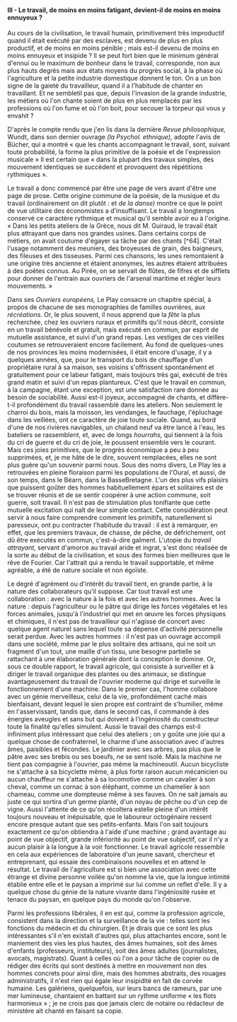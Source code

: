 #### III - Le travail, de moins en moins fatigant, devient-il de moins en moins ennuyeux ?

Au cours de la civilisation, le travail humain, primitivement très improductif quand il était exécuté par des esclaves, est devenu de plus en plus productif, et de moins en moins pénible ; mais est-il devenu de moins en moins ennuyeux et insipide ? Il se peut fort bien que le minimum général d'ennui ou le maximum de bonheur dans le travail, corresponde, non aux plus hauts degrés mais aux états moyens du progrès social, à la phase où l'agriculture et la petite industrie domestique donnent le ton. On a un bon signe de la gaieté du travailleur, quand il a l'habitude de chanter en travaillant. Et ne sembletil pas que, depuis l'invasion de la grande industrie, les métiers où l'on chante soient de plus en plus remplacés par les professions où l'on fume et où l'on boit, pour secouer la torpeur qui vous y envahit ?

D'après le compte rendu que j'en lis dans la dernière _Revue philosophique,_ Wundt, dans son dernier ouvrage _(la Psychol. ethnique),_ adopte l'avis de Bücher, qui a montré « que les chants accompagnant le travail, sont, suivant toute probabilité, la forme la plus primitive de la poésie et de l'expression musicale » Il est certain que « dans la plupart des travaux simples, des mouvement identiques se succèdent et provoquent des répétitions rythmiques ».

Le travail a donc commencé par être une page de vers avant d'être une page de prose. Cette origine commune de la poésie, de la musique et du travail (ordinairement on dit plutôt : et _de la danse)_ montre ce que le point de vue utilitaire des économistes a d'insuffisant. Le travail a longtemps conservé ce caractère rythmique et musical qu'il semble avoir eu à l'origine. « Dans les petits ateliers de la Grèce, nous dit M. Guiraud, le travail était plus attrayant que dans nos grandes usines. Dans certains corps de métiers, on avait coutume d'égayer sa tâche par des chants [^64]. C'était l'usage notamment des meuniers, des broyeuses de grain, des baigneurs, des fileuses et des tisseuses. Parmi ces chansons, les unes remontaient à une origine très ancienne et étaient anonymes, les autres étaient attribuées à des poètes connus. Au Pirée, on se servait de flûtes, de fifres et de sifflets pour donner de l'entrain aux ouvriers de l'arsenal maritime et régler leurs mouvements. »

Dans ses _Ouvriers européens,_ Le Play consacre un chapitre spécial, à propos de chacune de ses monographies de familles ouvrières, aux _récréations._ Or, le plus souvent, il nous apprend que la _fête_ la plus recherchée, chez les ouvriers ruraux et primitifs qu'il nous décrit, consiste en un travail bénévole et gratuit, mais exécuté en commun, par esprit de mutuelle assistance, et suivi d'un grand repas. Les vestiges de ces vieilles coutumes se retrouveraient encore facilement. Au fond de quelques-unes de nos provinces les moins modernisées, il était encore d'usage, il y a quelques années, que, pour le transport du bois de chauffage d'un propriétaire rural à sa maison, ses voisins s'offrissent spontanément et gratuitement pour ce labeur fatigant, mais toujours très gai, exécuté de très grand matin et suivi d'un repas plantureux. C'est que le travail en commun, à la campagne, étant une exception, est une satisfaction rare donnée au besoin de sociabilité. Aussi est-il joyeux, accompagné de chants, et diffère-t-il profondément du travail rassemblé dans les ateliers. Non seulement le charroi du bois, mais la moisson, les vendanges, le fauchage, l'épluchage dans les veillées, ont ce caractère de joie toute sociale. Quand, au bord d'une de nos rivières navigables, un chaland neuf va être lancé à l'eau, les bateliers se rassemblent, et, avec de longs _hourrahs,_ qui tiennent à la fois du cri de guerre et du cri de joie, le poussent ensemble vers le courant. Mais ces joies primitives, que le progrès économique a peu à peu supprimées, et, je me hâte de le dire, souvent remplacées, elles ne sont plus guère qu'un souvenir parmi nous. Sous des noms divers, Le Play les a retrouvées en pleine floraison parmi les populations de l'Oural, et aussi, de son temps, dans le Béarn, dans la BasseBretagne. L'un des plus vifs plaisirs que puissent goûter des hommes habituellement épars et solitaires est de se trouver réunis et de se sentir coopérer à une action commune, soit guerre, soit travail. Il n'est pas de stimulation plus tonifiante que cette mutuelle excitation qui naît de leur simple contact. Cette considération peut servir à nous faire comprendre comment les primitifs, naturellement si paresseux, ont pu contracter l'habitude du travail : il est à remarquer, en effet, que les premiers travaux, de chasse, de pêche, de défrichement, ont dû être exécutés en commun, c'est-à-dire gaîment. L'utopie du _travail attrayant,_ servant d'amorce au travail aride et ingrat, s'est donc réalisée de la sorte au début de la civilisation, et sous des formes bien meilleures que le rêve de Fourier. Car l'attrait qui a rendu le travail supportable, et même agréable, a été de nature sociale et non égoïste.

Le degré d'agrément ou d'intérêt du travail tient, en grande partie, à la nature des collaborateurs qu'il suppose. Car tout travail est une collaboration : avec la nature à la fois et avec les autres hommes. Avec la nature : depuis l'agriculteur ou le pâtre qui dirige les forces végétales et les forces animales, jusqu'à l'industriel qui met en œuvre les forces physiques et chimiques, il n'est pas de travailleur qui n'agisse de concert avec quelque agent naturel sans lequel toute sa dépense d'activité personnelle serait perdue. Avec les autres hommes : il n'est pas un ouvrage accompli dans une société, même par le plus solitaire des artisans, qui ne soit un fragment d'un tout, une maille d'un tissu, une besogne partielle se rattachant à une élaboration générale dont la conception le domine. Or, sous ce double rapport, le travail agricole, qui consiste à surveiller et à diriger le travail organique des plantes ou des animaux, se distingue avantageusement du travail de l'ouvrier moderne qui dirige et surveille le fonctionnement d'une machine. Dans le premier cas, l'homme collabore avec un génie merveilleux, celui de la vie, profondément caché mais bienfaisant, devant lequel le sien propre est contraint de s'humilier, même en l'asservissant, tandis que, dans le second cas, il commande à des énergies aveugles et sans but qui doivent à l'ingéniosité du constructeur toute la finalité qu'elles simulent. Aussi le travail des champs est-il infiniment plus intéressant que celui des ateliers ; on y goûte une joie qui a quelque chose de confraternel, le charme d'une association avec d'autres âmes, paisibles et fécondes. Le jardinier avec ses arbres, pas plus que le pâtre avec ses brebis ou ses boeufs, ne se sent isolé. Mais la machine ne tient pas compagnie à l'ouvrier, pas même la machineoutil. Aucun bicycliste ne s'attache à sa bicyclette même, à plus forte raison aucun mécanicien ou aucun chauffeur ne s'attache à sa locomotive comme un cavalier à son cheval, comme un cornac à son éléphant, comme un chamelier à son chameau, comme une dompteuse même à ses fauves. On ne sait jamais au juste ce qui sortira d'un germe planté, d'un noyau de pêche ou d'un cep de vigne. Aussi l'attente de ce qu'on récoltera estelle pleine d'un intérêt toujours nouveau et inépuisable, que le laboureur octogénaire ressent encore presque autant que ses petits-enfants. Mais l'on sait toujours exactement ce qu'on obtiendra à l'aide d'une machine ; grand avantage au point de vue objectif, grande infériorité au point de vue subjectif, car il n'y a aucun plaisir à la longue à la voir fonctionner. Le travail agricole ressemble en cela aux expériences de laboratoire d'un jeune savant, chercheur et entreprenant, qui essaie des combinaisons nouvelles et en attend le résultat. Le travail de l'agriculture est si bien une association avec cette étrange et divine personne voilée qu'on nomme la vie, que la longue intimité établie entre elle et le paysan a imprimé sur lui comme un reflet d'elle. Il y a quelque chose du génie de la nature vivante dans l'ingéniosité rusée et tenace du paysan, en quelque pays du monde qu'on l'observe.

Parmi les professions libérales, il en est qui, comme la profession agricole, consistent dans la direction et la surveillance de la vie : telles sont les fonctions du médecin et du chirurgien. Et je dirais que ce sont les plus intéressantes s'il n'en existait d'autres qui, plus attachantes encore, sont le maniement des vies les plus hautes, des âmes humaines, soit des âmes d'enfants (professeurs, instituteurs), soit des âmes adultes (journalistes, avocats, magistrats). Quant à celles où l'on a pour tâche de copier ou de rédiger des écrits qui sont destinés à mettre en mouvement non des hommes concrets pour ainsi dire, mais des hommes abstraits, des rouages administratifs, il n'est rien qui égale leur insipidité en fait de corvée humaine. Les galériens, quelquefois, sur leurs bancs de rameurs, par une mer lumineuse, chantaient en battant sur un rythme uniforme « les flots harmonieux » ; je ne crois pas que jamais clerc de notaire ou rédacteur de ministère ait chanté en faisant sa copie.
